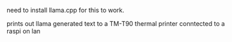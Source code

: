 need to install llama.cpp for this to work. 

prints out llama generated text to a TM-T90 thermal printer conntected to a raspi on lan


